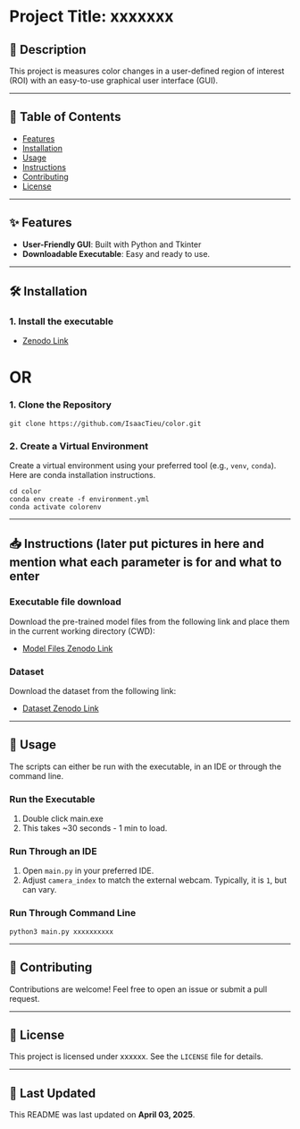 # Project Title: xxxxxxx

## 📝 Description
This project is measures color changes in a user-defined region of interest (ROI) with an easy-to-use graphical user interface (GUI).

---

## 📂 Table of Contents
- [Features](#features)
- [Installation](#installation)
- [Usage](#usage)
- [Instructions](#instructions)
- [Contributing](#contributing)
- [License](#license)

---

## ✨ Features
- **User-Friendly GUI**: Built with Python and Tkinter
- **Downloadable Executable**: Easy and ready to use.

---

## 🛠️ Installation

### 1. Install the executable
- [Zenodo Link](#)

# OR

### 1. Clone the Repository 
    git clone https://github.com/IsaacTieu/color.git

### 2. Create a Virtual Environment
Create a virtual environment using your preferred tool (e.g., `venv`, `conda`). Here are conda installation instructions.

    cd color
    conda env create -f environment.yml
    conda activate colorenv

---

## 📥 Instructions (later put pictures in here and mention what each parameter is for and what to enter

### Executable file download
Download the pre-trained model files from the following link and place them in the current working directory (CWD):
- [Model Files Zenodo Link](#)

### Dataset
Download the dataset from the following link:
- [Dataset Zenodo Link](#)

---

## 🚀 Usage
The scripts can either be run with the executable, in an IDE or through the command line.

### Run the Executable
1. Double click main.exe
2. This takes ~30 seconds - 1 min to load.

### Run Through an IDE
1. Open `main.py` in your preferred IDE.
2. Adjust `camera_index` to match the external webcam. Typically, it is `1`, but can vary.

### Run Through Command Line

    python3 main.py xxxxxxxxxx


---

## 🤝 Contributing
Contributions are welcome! Feel free to open an issue or submit a pull request.

---

## 📜 License
This project is licensed under xxxxxx. See the `LICENSE` file for details.

---

## 📅 Last Updated
This README was last updated on **April 03, 2025**.



